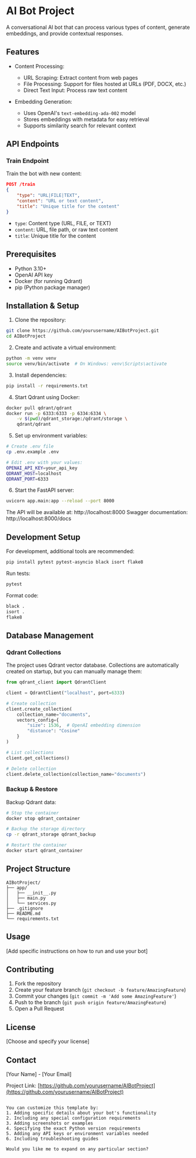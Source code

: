 # AI Bot Project

A conversational AI bot that can process various types of content, generate embeddings, and provide contextual responses.

## Features

- Content Processing:
  - URL Scraping: Extract content from web pages
  - File Processing: Support for files hosted at URLs (PDF, DOCX, etc.)
  - Direct Text Input: Process raw text content

- Embedding Generation:
  - Uses OpenAI's `text-embedding-ada-002` model
  - Stores embeddings with metadata for easy retrieval
  - Supports similarity search for relevant context

## API Endpoints

### Train Endpoint
Train the bot with new content:
```json
POST /train
{
    "type": "URL|FILE|TEXT",
    "content": "URL or text content",
    "title": "Unique title for the content"
}
```

- `type`: Content type (URL, FILE, or TEXT)
- `content`: URL, file path, or raw text content
- `title`: Unique title for the content

## Prerequisites

- Python 3.10+
- OpenAI API key
- Docker (for running Qdrant)
- pip (Python package manager)

## Installation & Setup

1. Clone the repository:
```bash
git clone https://github.com/yourusername/AIBotProject.git
cd AIBotProject
```

2. Create and activate a virtual environment:
```bash
python -m venv venv
source venv/bin/activate  # On Windows: venv\Scripts\activate
```

3. Install dependencies:
```bash
pip install -r requirements.txt
```

4. Start Qdrant using Docker:
```bash
docker pull qdrant/qdrant
docker run -p 6333:6333 -p 6334:6334 \
    -v $(pwd)/qdrant_storage:/qdrant/storage \
    qdrant/qdrant
```

5. Set up environment variables:
```bash
# Create .env file
cp .env.example .env

# Edit .env with your values:
OPENAI_API_KEY=your_api_key
QDRANT_HOST=localhost
QDRANT_PORT=6333
```

6. Start the FastAPI server:
```bash
uvicorn app.main:app --reload --port 8000
```

The API will be available at: http://localhost:8000
Swagger documentation: http://localhost:8000/docs

## Development Setup

For development, additional tools are recommended:
```bash
pip install pytest pytest-asyncio black isort flake8
```

Run tests:
```bash
pytest
```

Format code:
```bash
black .
isort .
flake8
```

## Database Management

### Qdrant Collections

The project uses Qdrant vector database. Collections are automatically created on startup, but you can manually manage them:

```python
from qdrant_client import QdrantClient

client = QdrantClient("localhost", port=6333)

# Create collection
client.create_collection(
    collection_name="documents",
    vectors_config={
        "size": 1536,  # OpenAI embedding dimension
        "distance": "Cosine"
    }
)

# List collections
client.get_collections()

# Delete collection
client.delete_collection(collection_name="documents")
```

### Backup & Restore

Backup Qdrant data:
```bash
# Stop the container
docker stop qdrant_container

# Backup the storage directory
cp -r qdrant_storage qdrant_backup

# Restart the container
docker start qdrant_container
```

## Project Structure

```
AIBotProject/
├── app/
│   ├── __init__.py
│   ├── main.py
│   └── services.py
├── .gitignore
├── README.md
└── requirements.txt
```

## Usage

[Add specific instructions on how to run and use your bot]

## Contributing

1. Fork the repository
2. Create your feature branch (`git checkout -b feature/AmazingFeature`)
3. Commit your changes (`git commit -m 'Add some AmazingFeature'`)
4. Push to the branch (`git push origin feature/AmazingFeature`)
5. Open a Pull Request

## License

[Choose and specify your license]

## Contact

[Your Name] - [Your Email]

Project Link: [https://github.com/yourusername/AIBotProject](https://github.com/yourusername/AIBotProject)
```

You can customize this template by:
1. Adding specific details about your bot's functionality
2. Including any special configuration requirements
3. Adding screenshots or examples
4. Specifying the exact Python version requirements
5. Adding any API keys or environment variables needed
6. Including troubleshooting guides

Would you like me to expand on any particular section?